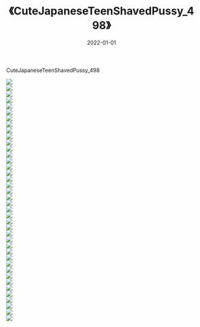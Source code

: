 ﻿---
layout: post
title:  《CuteJapaneseTeenShavedPussy_498》
date:   2022-01-01
img: http://imgx.orgx.ga/萝莉/2022/CuteJapaneseTeenShavedPussy_498/000.jpg
categories: [美女, 清纯, 唯美]
---

CuteJapaneseTeenShavedPussy_498

  ![](http://imgx.orgx.ga/萝莉/2022/CuteJapaneseTeenShavedPussy_498/001.jpg) <br> ![](http://imgx.orgx.ga/萝莉/2022/CuteJapaneseTeenShavedPussy_498/002.jpg) <br> ![](http://imgx.orgx.ga/萝莉/2022/CuteJapaneseTeenShavedPussy_498/003.jpg) <br> ![](http://imgx.orgx.ga/萝莉/2022/CuteJapaneseTeenShavedPussy_498/004.jpg) <br> ![](http://imgx.orgx.ga/萝莉/2022/CuteJapaneseTeenShavedPussy_498/005.jpg) <br> ![](http://imgx.orgx.ga/萝莉/2022/CuteJapaneseTeenShavedPussy_498/006.jpg) <br> ![](http://imgx.orgx.ga/萝莉/2022/CuteJapaneseTeenShavedPussy_498/007.jpg) <br> ![](http://imgx.orgx.ga/萝莉/2022/CuteJapaneseTeenShavedPussy_498/008.jpg) <br> ![](http://imgx.orgx.ga/萝莉/2022/CuteJapaneseTeenShavedPussy_498/009.jpg) <br> ![](http://imgx.orgx.ga/萝莉/2022/CuteJapaneseTeenShavedPussy_498/010.jpg) <br> ![](http://imgx.orgx.ga/萝莉/2022/CuteJapaneseTeenShavedPussy_498/011.jpg) <br> ![](http://imgx.orgx.ga/萝莉/2022/CuteJapaneseTeenShavedPussy_498/012.jpg) <br> ![](http://imgx.orgx.ga/萝莉/2022/CuteJapaneseTeenShavedPussy_498/013.jpg) <br> ![](http://imgx.orgx.ga/萝莉/2022/CuteJapaneseTeenShavedPussy_498/014.jpg) <br> ![](http://imgx.orgx.ga/萝莉/2022/CuteJapaneseTeenShavedPussy_498/015.jpg) <br> ![](http://imgx.orgx.ga/萝莉/2022/CuteJapaneseTeenShavedPussy_498/016.jpg) <br> ![](http://imgx.orgx.ga/萝莉/2022/CuteJapaneseTeenShavedPussy_498/017.jpg) <br> ![](http://imgx.orgx.ga/萝莉/2022/CuteJapaneseTeenShavedPussy_498/018.jpg) <br> ![](http://imgx.orgx.ga/萝莉/2022/CuteJapaneseTeenShavedPussy_498/019.jpg) <br> ![](http://imgx.orgx.ga/萝莉/2022/CuteJapaneseTeenShavedPussy_498/020.jpg) <br> ![](http://imgx.orgx.ga/萝莉/2022/CuteJapaneseTeenShavedPussy_498/021.jpg) <br> ![](http://imgx.orgx.ga/萝莉/2022/CuteJapaneseTeenShavedPussy_498/022.jpg) <br> ![](http://imgx.orgx.ga/萝莉/2022/CuteJapaneseTeenShavedPussy_498/023.jpg) <br> ![](http://imgx.orgx.ga/萝莉/2022/CuteJapaneseTeenShavedPussy_498/024.jpg) <br> ![](http://imgx.orgx.ga/萝莉/2022/CuteJapaneseTeenShavedPussy_498/025.jpg) <br> ![](http://imgx.orgx.ga/萝莉/2022/CuteJapaneseTeenShavedPussy_498/026.jpg) <br> ![](http://imgx.orgx.ga/萝莉/2022/CuteJapaneseTeenShavedPussy_498/027.jpg) <br> ![](http://imgx.orgx.ga/萝莉/2022/CuteJapaneseTeenShavedPussy_498/028.jpg) <br> ![](http://imgx.orgx.ga/萝莉/2022/CuteJapaneseTeenShavedPussy_498/029.jpg) <br> ![](http://imgx.orgx.ga/萝莉/2022/CuteJapaneseTeenShavedPussy_498/030.jpg) <br> ![](http://imgx.orgx.ga/萝莉/2022/CuteJapaneseTeenShavedPussy_498/031.jpg) <br> ![](http://imgx.orgx.ga/萝莉/2022/CuteJapaneseTeenShavedPussy_498/032.jpg) <br> ![](http://imgx.orgx.ga/萝莉/2022/CuteJapaneseTeenShavedPussy_498/033.jpg) <br> ![](http://imgx.orgx.ga/萝莉/2022/CuteJapaneseTeenShavedPussy_498/034.jpg) <br> ![](http://imgx.orgx.ga/萝莉/2022/CuteJapaneseTeenShavedPussy_498/035.jpg) <br> ![](http://imgx.orgx.ga/萝莉/2022/CuteJapaneseTeenShavedPussy_498/036.jpg) <br> ![](http://imgx.orgx.ga/萝莉/2022/CuteJapaneseTeenShavedPussy_498/037.jpg) <br> ![](http://imgx.orgx.ga/萝莉/2022/CuteJapaneseTeenShavedPussy_498/038.jpg) <br> ![](http://imgx.orgx.ga/萝莉/2022/CuteJapaneseTeenShavedPussy_498/039.jpg) <br> ![](http://imgx.orgx.ga/萝莉/2022/CuteJapaneseTeenShavedPussy_498/040.jpg) <br>